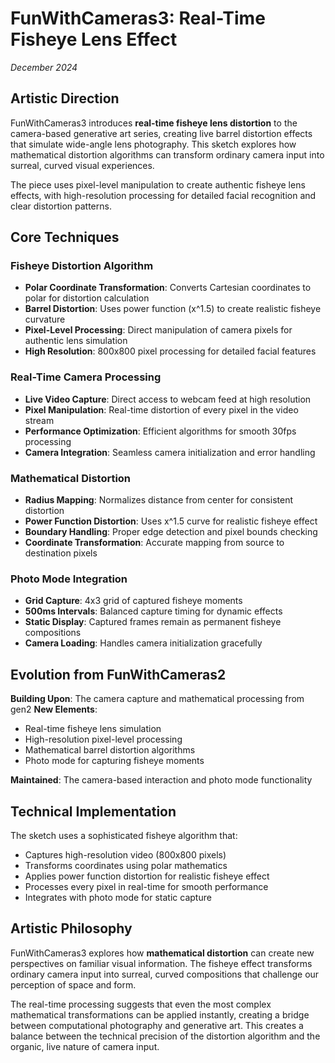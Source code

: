 # FunWithCameras3: Real-Time Fisheye Lens Effect

*December 2024*

## Artistic Direction

FunWithCameras3 introduces **real-time fisheye lens distortion** to the camera-based generative art series, creating live barrel distortion effects that simulate wide-angle lens photography. This sketch explores how mathematical distortion algorithms can transform ordinary camera input into surreal, curved visual experiences.

The piece uses pixel-level manipulation to create authentic fisheye lens effects, with high-resolution processing for detailed facial recognition and clear distortion patterns.

## Core Techniques

### Fisheye Distortion Algorithm
- **Polar Coordinate Transformation**: Converts Cartesian coordinates to polar for distortion calculation
- **Barrel Distortion**: Uses power function (x^1.5) to create realistic fisheye curvature
- **Pixel-Level Processing**: Direct manipulation of camera pixels for authentic lens simulation
- **High Resolution**: 800x800 pixel processing for detailed facial features

### Real-Time Camera Processing
- **Live Video Capture**: Direct access to webcam feed at high resolution
- **Pixel Manipulation**: Real-time distortion of every pixel in the video stream
- **Performance Optimization**: Efficient algorithms for smooth 30fps processing
- **Camera Integration**: Seamless camera initialization and error handling

### Mathematical Distortion
- **Radius Mapping**: Normalizes distance from center for consistent distortion
- **Power Function Distortion**: Uses x^1.5 curve for realistic fisheye effect
- **Boundary Handling**: Proper edge detection and pixel bounds checking
- **Coordinate Transformation**: Accurate mapping from source to destination pixels

### Photo Mode Integration
- **Grid Capture**: 4x3 grid of captured fisheye moments
- **500ms Intervals**: Balanced capture timing for dynamic effects
- **Static Display**: Captured frames remain as permanent fisheye compositions
- **Camera Loading**: Handles camera initialization gracefully

## Evolution from FunWithCameras2

**Building Upon**: The camera capture and mathematical processing from gen2
**New Elements**: 
- Real-time fisheye lens simulation
- High-resolution pixel-level processing
- Mathematical barrel distortion algorithms
- Photo mode for capturing fisheye moments

**Maintained**: The camera-based interaction and photo mode functionality

## Technical Implementation

The sketch uses a sophisticated fisheye algorithm that:
- Captures high-resolution video (800x800 pixels)
- Transforms coordinates using polar mathematics
- Applies power function distortion for realistic fisheye effect
- Processes every pixel in real-time for smooth performance
- Integrates with photo mode for static capture

## Artistic Philosophy

FunWithCameras3 explores how **mathematical distortion** can create new perspectives on familiar visual information. The fisheye effect transforms ordinary camera input into surreal, curved compositions that challenge our perception of space and form.

The real-time processing suggests that even the most complex mathematical transformations can be applied instantly, creating a bridge between computational photography and generative art. This creates a balance between the technical precision of the distortion algorithm and the organic, live nature of camera input. 